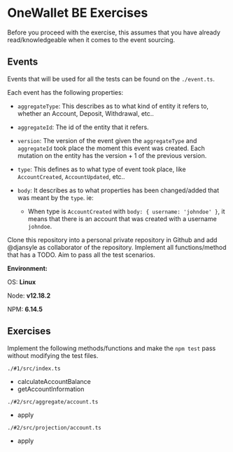 # OneWallet BE Exercises
Before you proceed with the exercise, this assumes that you have already read/knowledgeable when it comes to the event sourcing.

## Events
Events that will be used for all the tests can be found on the `./event.ts`.

Each event has the following properties:
* `aggregateType`: This describes as to what kind of entity it refers to, whether an Account, Deposit, Withdrawal, etc..
* `aggregateId`: The id of the entity that it refers.
* `version`: The version of the event given the `aggregateType` and `aggregateId` took place the moment this event was created. Each mutation on the entity has the version + 1 of the previous version.
* `type`: This defines as to what type of event took place, like `AccountCreated`, `AccountUpdated`, etc..
* `body`: It describes as to what properties has been changed/added that was meant by the `type`. ie:

  * When type is `AccountCreated` with `body: { username: 'johndoe' }`, it means that there is an account that was created with a username `johndoe`.

Clone this repository into a personal private repository in Github and add @djansyle as collaborator of the repository. Implement all functions/method that has a TODO. Aim to pass all the test scenarios.

**Environment:**

OS: **Linux**

Node: **v12.18.2**

NPM: **6.14.5**

## Exercises
Implement the following methods/functions and make the `npm test` pass without modifying the test files.

`./#1/src/index.ts`
* calculateAccountBalance
* getAccountInformation

`./#2/src/aggregate/account.ts`
* apply

`./#2/src/projection/account.ts`
* apply


